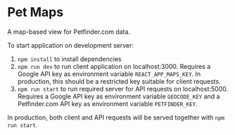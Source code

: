 # Pet Maps

A map-based view for Petfinder.com data.

To start application on development server:
1. `npm install` to install dependencies
2. `npm run dev` to run client application on localhost:3000. Requires a Google API key as environment variable `REACT_APP_MAPS_KEY`. In production, this should be a restricted key suitable for client requests.
3. `npm run start` to run required server for API requests on localhost:5000. Requires a Google API key as environment variable `GEOCODE_KEY` and a Petfinder.com API key as environment variable `PETFINDER_KEY`.

In production, both client and API requests will be served together with `npm run start`.